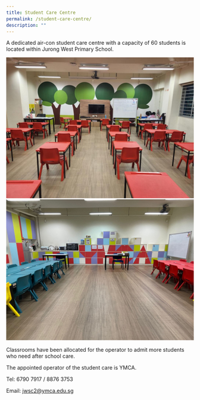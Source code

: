 ```yaml
---
title: Student Care Centre
permalink: /student-care-centre/
description: ""
---
```

A dedicated air-con student care centre with a capacity of 60 students is located within Jurong West Primary School. 

![SCC1](/images/SCC1.jpeg)
![SCC2](/images/SCC2.jpeg)

Classrooms have been allocated for the operator to admit more students who need after school care.

The appointed operator of the student care is YMCA.

Tel: 6790 7917 / 8876 3753

Email: <a href="mailto:jwsc2@ymca.edu.sg">jwsc2@ymca.edu.sg</a>